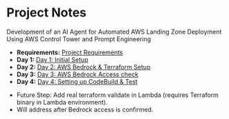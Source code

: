 # Project Notes
Development of an AI Agent for Automated AWS Landing Zone Deployment Using AWS Control Tower and Prompt Engineering

* **Requirements:** [Project Requirements](requirements.md)
* **Day 1:** [Day 1: Initial Setup](Day1.md)
* **Day 2:** [Day 2: AWS Bedrock & Terraform Setup](Day2.md)
* **Day 3:** [Day 3: AWS Bedrock Access check](Day3.md)
* **Day 4:** [Day 4: Setting up CodeBuild & Test](Day4.md)

- Future Step: Add real terraform validate in Lambda (requires Terraform binary in Lambda environment).
- Will address after Bedrock access is confirmed.